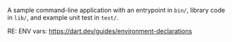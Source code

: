 A sample command-line application with an entrypoint in `bin/`, library code
in `lib/`, and example unit test in `test/`.

RE: ENV vars: https://dart.dev/guides/environment-declarations
